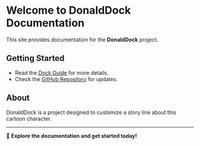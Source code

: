# Welcome to DonaldDock Documentation

This site provides documentation for the **DonaldDock** project.

## Getting Started

- Read the [Dock Guide](dock01.md) for more details.
- Check the [GitHub Repository](https://github.com/yourusername/donalddock) for updates.

## About

DonaldDock is a project designed to customize a story line about this cartoon character.

---

📖 **Explore the documentation and get started today!**
